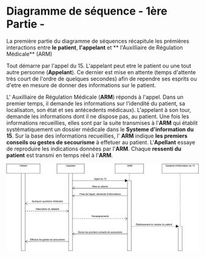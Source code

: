 Diagramme de séquence - 1ère Partie -
=======================================


La première partie du diagramme de séquences récapitule les prémières interactions entre **le patient**,  **l'appelant** et ** l'Auxilliaire de Régulation Médicale** (ARM) 

Tout démarre par l'appel du 15. L'appelant peut etre le patient ou une tout autre personne (**Appelant**).
Ce dernier est mise en attente (temps d'attente très court de l'ordre de quelques secondes) afin de rependre ses esprits ou d'etre en mesure de donner des informations sur le patient.

L' Auxilliaire de Régulation Médicale (**ARM**) réponds à l'appel. 
Dans un premier temps, il demande les informations sur l'idendité du patient, sa localisaton, son état et ses antécedents médicaux).
L'appelant à son tour, demande les informations dont il ne dispose pas, au patient. Une fois les informations recueillies, elles sont par la suite transmises à l'**ARM** qui établit systématiquement un dossier médicale dans le **Systeme d'information du 15**.
Sur la base des informations recueillies, l' **ARM** indique **les premiers conseils ou gestes de secourisme** à effetuer au patient.
L'**Apellant** essaye de reproduire les indications données par l'**ARM**. Chaque **ressenti du patient** est transmi en temps réel à l'**ARM**. 

![Diagramme de séquence - 1ère Partie](../exports/sequence_1.png)
